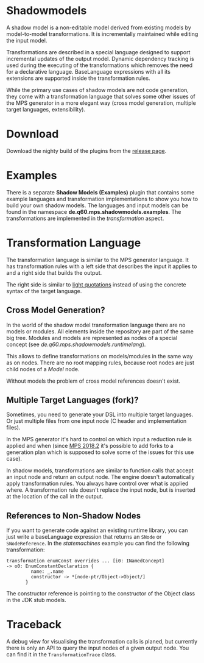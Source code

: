 # Shadowmodels
A shadow model is a non-editable model derived from existing models by model-to-model transformations. It is incrementally maintained while editing the input model.

Transformations are described in a special language designed to support incremental updates of the output model.
Dynamic dependency tracking is used during the executing of the transformations which removes the need for a declarative language. BaseLanguage expressions with all its extensions are supported inside the transformation rules.

While the primary use cases of shadow models are not code generation, they come with a transformation language that solves some other issues of the MPS generator in a more elegant way (cross model generation, multiple target languages, extensibility).
# Download
Download the nighty build of the plugins from the [release page](https://github.com/JetBrains/MPS-extensions/releases).
# Examples
There is a separate **Shadow Models (Examples)** plugin that contains some example languages and transformation implementations to show you how to build your own shadow models.
The languages and input models can be found in the namespace **de.q60.mps.shadowmodels.examples**. The transformations are implemented in the *transformation* aspect.

# Transformation Language
The transformation language is similar to the MPS generator language. It has transformation rules with a left side that describes the input it applies to and a right side that builds the output.

The right side is similar to [light quotations](https://confluence.jetbrains.com/display/MPSD20183/Quotations#Quotations-Lightquotations%28quotationbuilders%29) instead of using the concrete syntax of the target language.

## Cross Model Generation?
In the world of the shadow model transformation language there are no models or modules. All elements inside the repository are part of the same big tree. Modules and models are represented as nodes of a special concept (see *de.q60.mps.shadowmodels.runtimelang*).

This allows to define transformations on models/modules in the same way as on nodes. There are no root mapping rules, because root nodes are just child nodes of a *Model* node.

Without models the problem of cross model references doesn't exist.

## Multiple Target Languages (fork)?
Sometimes, you need to generate your DSL into multiple target languages. Or just multiple files from one input node (C header and implementation files).

In the MPS generator it's hard to control on which input a reduction rule is applied and when (since  [MPS 2018.2](https://www.jetbrains.com/mps/whatsnew/2018.2/) it's possible to add forks to a generation plan which is supposed to solve some of the issues for this use case).

In shadow models, transformations are similar to function calls that accept an input node and return an output node. The engine doesn't automatically apply transformation rules. You always have control over what is applied where. A transformation rule doesn't replace the input node, but is inserted at the location of the call in the output.
## References to Non-Shadow Nodes
If you want to generate code against an existing runtime library, you can just write a baseLanguage expression that returns an `SNode` or `SNodeReference`.
In the *statemachines* example you can find the following transformation:
```
transformation enumConst overrides ... [i0: INamedConcept]
-> o0: EnumConstantDeclaration {
         name: _.name
         constructor -> *[node-ptr/Object->Object/]
       }
```
The constructor reference is pointing to the constructor of the Object class in the JDK stub models.
# Traceback
A debug view for visualising the transformation calls is planed, but currently there is only an API to query the input nodes of a given output node. You can find it in the `TransformationTrace` class.